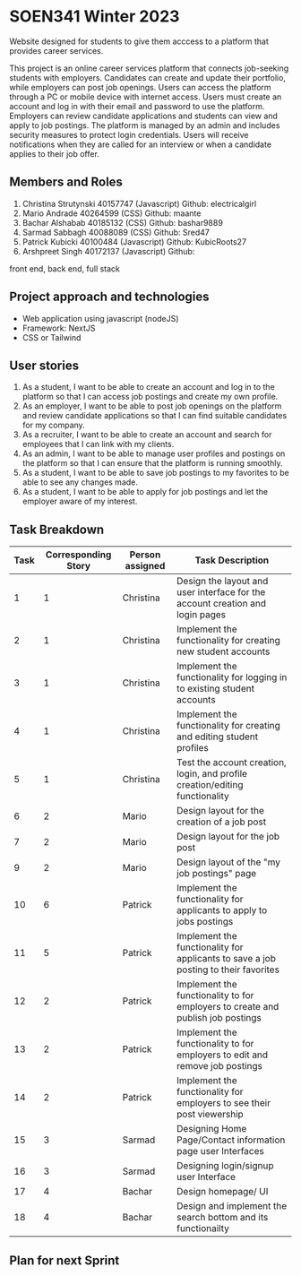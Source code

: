 # SOEN341 Winter 2023 
Website designed for students to give them acccess to a platform that provides career services. 

This project is an online career services platform that connects job-seeking students with employers. Candidates can create and update their portfolio, while employers can post job openings. Users can access the platform through a PC or mobile device with internet access. Users must create an account and log in with their email and password to use the platform. Employers can review candidate applications and students can view and apply to job postings. The platform is managed by an admin and includes security measures to protect login credentials. Users will receive notifications when they are called for an interview or when a candidate applies to their job offer.

## Members and Roles
1. Christina Strutynski 40157747 (Javascript) Github: electricalgirl
2. Mario Andrade 40264599 (CSS) Github: maante
3. Bachar Alshabab 40185132 (CSS) Github: bashar9889
4. Sarmad Sabbagh 40088089 (CSS) Github: Sred47
5. Patrick Kubicki 40100484 (Javascript) Github: KubicRoots27
6. Arshpreet Singh 40172137 (Javascript) Github:

front end, back end, full stack 

## Project approach and technologies
- Web application using javascript (nodeJS) 
- Framework: NextJS
- CSS or Tailwind

## User stories
1. As a student, I want to be able to create an account and log in to the platform so that I can access job postings and create my own profile.
2. As an employer, I want to be able to post job openings on the platform and review candidate applications so that I can find suitable candidates for my company.
3. As a recruiter, I want to be able to create an account and search for employees that I can link with my clients.
4. As an admin, I want to be able to manage user profiles and postings on the platform so that I can ensure that the platform is running smoothly.
5. As a student, I want to be able to save job postings to my favorites to be able to see any changes made.
6. As a student, I want to be able to apply for job postings and let the employer aware of my interest.

## Task Breakdown
| Task | Corresponding Story | Person assigned | Task Description |
| ----------- | ----------- | ----------- | ----------- |
| 1 | 1 | Christina | Design the layout and user interface for the account creation and login pages|
| 2 | 1 | Christina | Implement the functionality for creating new student accounts|
| 3 | 1 | Christina | Implement the functionality for logging in to existing student accounts |
| 4 | 1 | Christina | Implement the functionality for creating and editing student profiles |
| 5 | 1 | Christina | Test the account creation, login, and profile creation/editing functionality |
| 6 | 2 | Mario | Design layout for the creation of a job post |
| 7 | 2 | Mario | Design layout for the job post |
| 9 | 2 | Mario | Design layout of the "my job postings" page |
| 10 | 6 | Patrick | Implement the functionality for applicants to apply to jobs postings |
| 11 | 5 | Patrick | Implement the functionality for applicants to save a job posting to their favorites|
| 12 | 2 | Patrick | Implement the functionality to for employers to create and publish job postings |
| 13 | 2 | Patrick | Implement the functionality to for employers to edit and remove job postings|
| 14 | 2 | Patrick | Implement the functionality for employers to see their post viewership |
| 15 | 3 |Sarmad | Designing Home Page/Contact information page user Interfaces  |
| 16 | 3 |Sarmad | Designing login/signup user Interface  |
| 17 | 4 | Bachar | Design homepage/ UI |
| 18 | 4 | Bachar | Design and implement the search bottom and its functionailty|
## Plan for next Sprint

